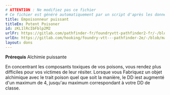 ```yaml
---
# ATTENTION : Ne modifiez pas ce fichier
# Ce fichier est généré automatiquement par un script d'après les données du module Foundry VTT officiel et de sa traduction
title: Empoisonneur puissant
titleEn: Potent Poisoner
id: zKL1lRcIbFblp2M2
urlFr: https://gitlab.com/pathfinder-fr/foundryvtt-pathfinder2-fr/-/blob/master/data/feats/zKL1lRcIbFblp2M2.htm
urlEn: https://gitlab.com/hooking/foundry-vtt---pathfinder-2e/-/blob/master/packs/data/feats.db/potent-poisoner.json
layout: dons
---
```

**Prérequis** Alchimie puissante

En concentrant les composants toxiques de vos poisons, vous rendez plus difficiles pour vos victimes de leur résiter. Lorsque vous Fabriquez un objet alchimique avec le trait poison quel que soit la manière, le DD iest augmenté d'un maximum de 4, jusqu'au maximum correspondant à votre DD de classe.
